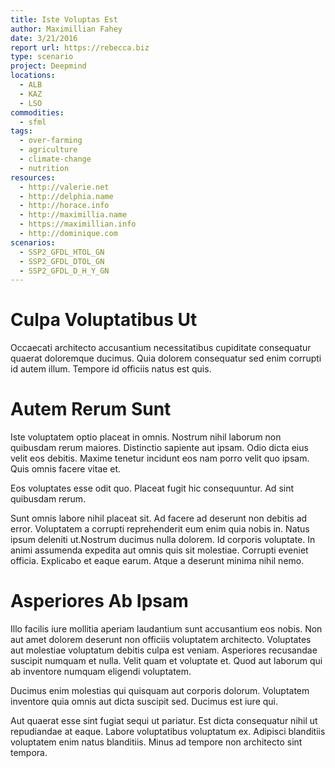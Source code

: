 ```yaml
---
title: Iste Voluptas Est
author: Maximillian Fahey
date: 3/21/2016
report url: https://rebecca.biz
type: scenario
project: Deepmind
locations:
  - ALB
  - KAZ
  - LSO
commodities:
  - sfml
tags:
  - over-farming
  - agriculture
  - climate-change
  - nutrition
resources:
  - http://valerie.net
  - http://delphia.name
  - http://horace.info
  - http://maximillia.name
  - https://maximillian.info
  - http://dominique.com
scenarios:
  - SSP2_GFDL_HTOL_GN
  - SSP2_GFDL_DTOL_GN
  - SSP2_GFDL_D_H_Y_GN
---
```

# Culpa Voluptatibus Ut
Occaecati architecto accusantium necessitatibus cupiditate consequatur quaerat doloremque ducimus. Quia dolorem consequatur sed enim corrupti id autem illum. Tempore id officiis natus est quis.

# Autem Rerum Sunt
Iste voluptatem optio placeat in omnis. Nostrum nihil laborum non quibusdam rerum maiores. Distinctio sapiente aut ipsam. Odio dicta eius velit eos debitis. Maxime tenetur incidunt eos nam porro velit quo ipsam. Quis omnis facere vitae et.
 Eos voluptates esse odit quo. Placeat fugit hic consequuntur. Ad sint quibusdam rerum.
 Sunt omnis labore nihil placeat sit. Ad facere ad deserunt non debitis ad error. Voluptatem a corrupti reprehenderit eum enim quia nobis in. Natus ipsum deleniti ut.Nostrum ducimus nulla dolorem. Id corporis voluptate. In animi assumenda expedita aut omnis quis sit molestiae. Corrupti eveniet officia. Explicabo et eaque earum. Atque a deserunt minima nihil nemo.

# Asperiores Ab Ipsam
Illo facilis iure mollitia aperiam laudantium sunt accusantium eos nobis. Non aut amet dolorem deserunt non officiis voluptatem architecto. Voluptates aut molestiae voluptatum debitis culpa est veniam. Asperiores recusandae suscipit numquam et nulla. Velit quam et voluptate et. Quod aut laborum qui ab inventore numquam eligendi voluptatem.
 Ducimus enim molestias qui quisquam aut corporis dolorum. Voluptatem inventore quia omnis aut dicta suscipit sed. Ducimus est iure qui.
 Aut quaerat esse sint fugiat sequi ut pariatur. Est dicta consequatur nihil ut repudiandae at eaque. Labore voluptatibus voluptatum ex. Adipisci blanditiis voluptatem enim natus blanditiis. Minus ad tempore non architecto sint tempora.
